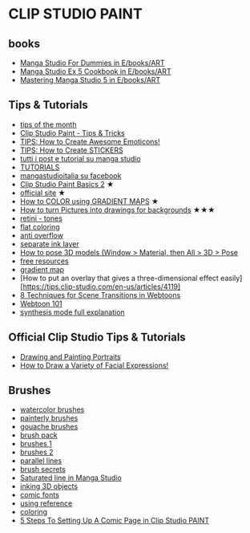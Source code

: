 # CLIP STUDIO PAINT

## books

* [Manga Studio For Dummies in E/books/ART](file:///E:/books/ART/Manga%20Studio%20For%20Dummies.pdf)
* [Manga Studio Ex 5 Cookbook in E/books/ART](file:///E:/books/ART/Manga%20Studio%20Ex%205%20Cookbook.pdf)
* [Mastering Manga Studio 5 in E/books/ART](file:///E:/books/ART/Mastering%20Manga%20Studio%205.pdf)

## Tips & Tutorials

* [tips of the month](https://tips.clip-studio.com/en-us/tips-of-the-month)
* [Clip Studio Paint - Tips & Tricks](https://www.youtube.com/watch?v=FB87LgdXub8)
* [TIPS: How to Create Awesome Emoticons!](https://tips.clip-studio.com/en-us/articles/2981)
* [TIPS: How to Create STICKERS](https://tips.clip-studio.com/en-us/articles/3687)
* [tutti i post e tutorial su manga studio](http://patriziamandanici.blogspot.it/2012/11/tutti-i-post-e-tutorial-su-manga-studio.html)
* [TUTORIALS](https://www.youtube.com/channel/UC4wqU8VKN-MrDCowrq9nkOA/videos)
* [mangastudioitalia su facebook](https://www.facebook.com/groups/mangastudioitalia/)
* [Clip Studio Paint Basics 2](https://www.youtube.com/watch?v=WkLrMGpWayw) ★
* [official site](https://www.clipstudio.net/en/) ★
* [How to COLOR using GRADIENT MAPS](https://www.youtube.com/watch?v=bEOf7anwW6s) ★
* [How to turn Pictures into drawings for backgrounds](https://www.youtube.com/watch?v=ItnQPPWnvSk) ★★★
* [retini - tones](https://tips.clip-studio.com/en-us/articles/1114)
* [flat coloring](https://www.youtube.com/watch?v=3n7Lfp3wca8&feature=youtu.be&t=2m32s)
* [anti overflow](https://www.youtube.com/watch?v=kTOYDSoRXdw)
* [separate ink layer](https://www.youtube.com/watch?v=VpJAmarV1jI)
* [How to pose 3D models (Window > Material, then All > 3D > Pose](https://www.youtube.com/watch?v=Xnn0loeFZWY)
* [free resources](https://misschroma.blogspot.it/2016/12/clip-studio-paint-aggiornamenti.html)
* [gradient map](https://www.youtube.com/watch?v=7Cx9v1KM-ks)
* [How to put an overlay that gives a three-dimensional effect easily][https://tips.clip-studio.com/en-us/articles/4119]
* [8 Techniques for Scene Transitions in Webtoons](https://tips.clip-studio.com/en-us/articles/4093)
* [Webtoon 101](https://tips.clip-studio.com/en-us/articles/4143)
* [synthesis mode full explanation](https://tips.clip-studio.com/en-us/articles/4162)

## Official Clip Studio Tips & Tutorials

* [Drawing and Painting Portraits](https://tips.clip-studio.com/en-us/articles/4023)
* [How to Draw a Variety of Facial Expressions!](https://tips.clip-studio.com/en-us/articles/1329)


## Brushes
* [watercolor brushes](https://www.dropbox.com/s/thod4k8jbl7tvst/%E3%82%A2%E3%83%8A%E3%83%AD%E3%82%B0%E9%A2%A8%E7%AD%86.zip?dl=0)
* [painterly brushes](http://lapinbeau.deviantart.com/art/Manga-Studio-5-Clip-Studio-Paint-Brush-Pack-619455926)
* [gouache brushes](http://roastedstix.deviantart.com/art/Gouache-Brush-Set-for-Manga-Studio-Dry-Brysh-v-2-613973487)
* [brush pack](http://roastedstix.deviantart.com/art/Dry-Brush-Pack-for-Manga-Studio-5-Ver-1-573226543)
* [brushes 1](http://www.learncsp.com/clip-studio-paint-free-brushes/)
* [brushes 2](http://iridescentdelirium.deviantart.com/art/My-Current-Clip-Studio-Paint-Brushes-666393710)
* [parallel lines](https://www.youtube.com/watch?v=iB2zgO8r5nM)
* [brush secrets](https://www.youtube.com/watch?v=aIfAMXv7tVY)
* [Saturated line in Manga Studio](https://www.youtube.com/watch?v=aD5EGSJ2Tu8&feature=youtu.be&t=4m40s)
* [inking 3D objects](https://www.youtube.com/watch?v=8r9_HcO1jkc)
* [comic fonts](http://www.learncsp.com/find-free-fonts-lettering-comics/)
* [using reference](https://www.youtube.com/watch?v=ZwKz6QcWSoY)
* [coloring](https://www.youtube.com/watch?v=O2qCjlKE-8k&list=WL&index=128)
* [5 Steps To Setting Up A Comic Page in Clip Studio PAINT](http://blog.smithmicro.com/2015/09/15/manga-studio/5-steps-to-setting-up-a-comic-page) 
